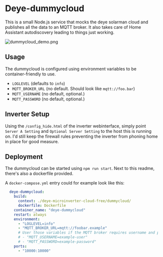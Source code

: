 # Deye-dummycloud

This is a small Node.js service that mocks the deye solarman cloud and publishes all the data to an MQTT broker.
It also takes care of Home Assistant autodiscovery leading to things just working.

![dummycloud_demo.png](../img/dummycloud_demo.png)

## Usage

The dummycloud is configured using environment variables to be container-friendly to use.
- `LOGLEVEL` (defaults to `info`)
- `MQTT_BROKER_URL` (no default. Should look like `mqtt://foo.bar`)
- `MQTT_USERNAME` (no default, optional.)
- `MQTT_PASSWORD` (no default, optional.)
## Inverter Setup

Using the `/config_hide.html` of the inverter webinterface, simply point `Server A Setting` and `Optional Server Setting` to the host this is running on.
I'd still keep the firewall rules preventing the inverter from phoning home in place for good measure.

## Deployment

The dummycloud can be started using `npm run start`. Next to this readme, there's also a dockerfile provided.

A `docker-compose.yml` entry could for example look like this:

```yml
  deye-dummycloud:
    build:
      context: ./deye-microinverter-cloud-free/dummycloud/
      dockerfile: Dockerfile
    container_name: "deye-dummycloud"
    restart: always
    environment:
      - "LOGLEVEL=info"
      - "MQTT_BROKER_URL=mqtt://foobar.example"
      # User those variables if the MQTT broker requires username and password
      # - "MQTT_USERNAME=example-user"
      # - "MQTT_PASSWORD=example-password"
    ports:
      - "10000:10000"
```